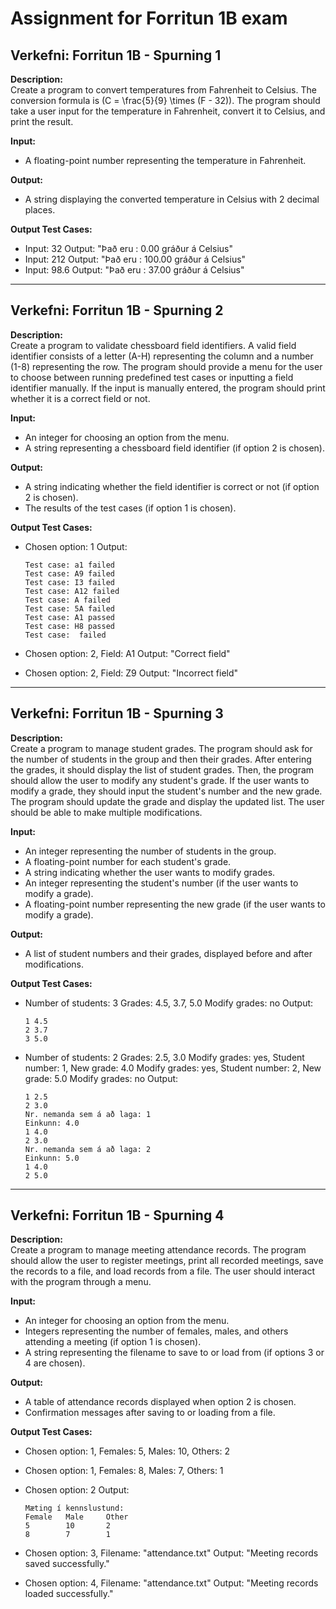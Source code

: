 # Assignment for Forritun 1B exam

## Verkefni: Forritun 1B - Spurning 1
**Description:**  
Create a program to convert temperatures from Fahrenheit to Celsius. The conversion formula is \(C = \frac{5}{9} \times (F - 32)\). The program should take a user input for the temperature in Fahrenheit, convert it to Celsius, and print the result.

**Input:**  
- A floating-point number representing the temperature in Fahrenheit.

**Output:**  
- A string displaying the converted temperature in Celsius with 2 decimal places.

**Output Test Cases:**
- Input: 32
  Output: "Það eru : 0.00 gráður á Celsius"
- Input: 212
  Output: "Það eru : 100.00 gráður á Celsius"
- Input: 98.6
  Output: "Það eru : 37.00 gráður á Celsius"

---

## Verkefni: Forritun 1B - Spurning 2
**Description:**  
Create a program to validate chessboard field identifiers. A valid field identifier consists of a letter (A-H) representing the column and a number (1-8) representing the row. The program should provide a menu for the user to choose between running predefined test cases or inputting a field identifier manually. If the input is manually entered, the program should print whether it is a correct field or not.

**Input:**  
- An integer for choosing an option from the menu.
- A string representing a chessboard field identifier (if option 2 is chosen).

**Output:**  
- A string indicating whether the field identifier is correct or not (if option 2 is chosen).
- The results of the test cases (if option 1 is chosen).

**Output Test Cases:**
- Chosen option: 1
  Output: 
  ```
  Test case: a1 failed
  Test case: A9 failed
  Test case: I3 failed
  Test case: A12 failed
  Test case: A failed
  Test case: 5A failed
  Test case: A1 passed
  Test case: H8 passed
  Test case:  failed
  ```

- Chosen option: 2, Field: A1
  Output: "Correct field"

- Chosen option: 2, Field: Z9
  Output: "Incorrect field"

---

## Verkefni: Forritun 1B - Spurning 3
**Description:**  
Create a program to manage student grades. The program should ask for the number of students in the group and then their grades. After entering the grades, it should display the list of student grades. Then, the program should allow the user to modify any student's grade. If the user wants to modify a grade, they should input the student's number and the new grade. The program should update the grade and display the updated list. The user should be able to make multiple modifications.

**Input:**  
- An integer representing the number of students in the group.
- A floating-point number for each student's grade.
- A string indicating whether the user wants to modify grades.
- An integer representing the student's number (if the user wants to modify a grade).
- A floating-point number representing the new grade (if the user wants to modify a grade).

**Output:**  
- A list of student numbers and their grades, displayed before and after modifications.

**Output Test Cases:**
- Number of students: 3
  Grades: 4.5, 3.7, 5.0
  Modify grades: no
  Output:
  ```
  1	4.5
  2	3.7
  3	5.0
  ```

- Number of students: 2
  Grades: 2.5, 3.0
  Modify grades: yes, Student number: 1, New grade: 4.0
  Modify grades: yes, Student number: 2, New grade: 5.0
  Modify grades: no
  Output:
  ```
  1	2.5
  2	3.0
  Nr. nemanda sem á að laga: 1
  Einkunn: 4.0
  1	4.0
  2	3.0
  Nr. nemanda sem á að laga: 2
  Einkunn: 5.0
  1	4.0
  2	5.0
  ```

---

## Verkefni: Forritun 1B - Spurning 4
**Description:**  
Create a program to manage meeting attendance records. The program should allow the user to register meetings, print all recorded meetings, save the records to a file, and load records from a file. The user should interact with the program through a menu.

**Input:**  
- An integer for choosing an option from the menu.
- Integers representing the number of females, males, and others attending a meeting (if option 1 is chosen).
- A string representing the filename to save to or load from (if options 3 or 4 are chosen).

**Output:**  
- A table of attendance records displayed when option 2 is chosen.
- Confirmation messages after saving to or loading from a file.

**Output Test Cases:**
- Chosen option: 1, Females: 5, Males: 10, Others: 2
- Chosen option: 1, Females: 8, Males: 7, Others: 1
- Chosen option: 2
  Output:
  ```
  Mæting í kennslustund:
  Female   Male     Other   
  5        10       2       
  8        7        1       
  ```

- Chosen option: 3, Filename: "attendance.txt"
  Output: "Meeting records saved successfully."

- Chosen option: 4, Filename: "attendance.txt"
  Output: "Meeting records loaded successfully."
